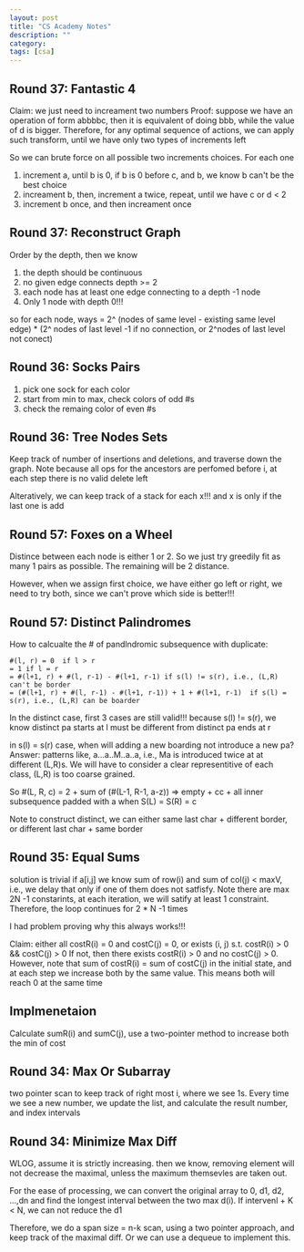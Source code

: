 ```yaml
---
layout: post
title: "CS Academy Notes"
description: ""
category: 
tags: [csa]
---
```

Round 37: Fantastic 4
--------
Claim: we just need to increament two numbers
Proof: suppose we have an operation of form abbbbc, then it is equivalent of doing bbb, while the value of d is bigger. Therefore, for any optimal sequence of actions, we can apply such transform, until we have only two types of increments left

So we can brute force on all possible two increments choices. For each one
1. increment a, until b is 0, if b is 0 before c, and b, we know b can't be the best choice
2. increament b, then, increment a twice, repeat, until we have c or d < 2
3. increment b once, and then increament once

Round 37: Reconstruct Graph
---------
Order by the depth, then we know 
1. the depth should be continuous
2. no given edge connects depth >= 2
3. each node has at least one edge connecting to a depth -1 node
4. Only 1 node with depth 0!!!

so for each node,
ways = 2^ (nodes of same level - existing same level edge)  * (2^ nodes of last level -1 if no connection, or 2^nodes of last level not conect) 


Round 36: Socks Pairs
--------
1. pick one sock for each color
2. start from min to max, check colors of odd #s
3. check the remaing color of even #s

Round 36: Tree Nodes Sets
----------
Keep track of number of insertions and deletions, and traverse down the graph. Note because all ops for the ancestors are perfomed before i, at each step there is no valid delete left

Alteratively, we can keep track of a stack for each x!!! and x is only if the last one is add


Round 57: Foxes on a Wheel
----------
Distince between each node is either 1 or 2. So we just try greedily fit as many 1 pairs as possible. The remaining will be 2 distance.

However, when we assign first choice, we have either go left or right, we need to try both, since we can't prove which side is better!!!

Round 57: Distinct Palindromes
----------
How to calcualte the # of pandlndromic subsequence with duplicate:
```
#(l, r) = 0  if l > r
= 1 if l = r
= #(l+1, r) + #(l, r-1) - #(l+1, r-1) if s(l) != s(r), i.e., (L,R) can't be border
= (#(l+1, r) + #(l, r-1) - #(l+1, r-1)) + 1 + #(l+1, r-1)  if s(l) = s(r), i.e., (L,R) can be boarder
```

In the distinct case, first 3 cases are still valid!!! because s(l) != s(r), we know distinct pa starts at l must be different from distinct pa ends at r

in s(l) = s(r) case, when will adding a new boarding not introduce a new pa?
Answer: patterns like, a...a..M..a..a, i.e., Ma is introduced twice at at different (L,R)s. We will have to consider a clear representitive of each class, (L,R) is too coarse grained.

So #(L, R, c) = 2 + sum of (#(L-1, R-1, a-z)) => empty + cc + all inner subsequence padded with a when S(L) = S(R) = c

Note to construct distinct, we can either same last char + different border, or different last char + same border


Round 35: Equal Sums
---------
solution is trivial if a[i,j] we know sum of row(i) and sum of col(j) < maxV, i.e., we delay that only if one of them does not satfisfy. 
Note there are max 2N -1 constarints, at each iteration, we will satify at least 1 constraint. Therefore, the loop continues for 2 * N -1 times

I had problem proving why this always works!!!

Claim: either all costR(i) = 0 and costC(j) = 0, or exists (i, j) s.t. costR(i) > 0 && costC(j) > 0 
If not, then there exists costR(i) > 0 and no costC(j) > 0. However, note that sum of costR(i) = sum of costC(j) in the initial state, and at each step we increase both by the same value. This means both will reach 0 at the same time

Implmenetaion
----------
Calculate sumR(i) and sumC(j), use a two-pointer method to increase both the min of cost


Round 34: Max Or Subarray
------------
two pointer scan to keep track of right most i, where we see 1s. Every time we see a new number, we update the list, and calculate the result number, and index intervals 

Round 34: Minimize Max Diff
-----------
WLOG, assume it is strictly increasing. then we know, removing element will not decrease the maximal, unless the maximum themsevles are taken out.

For the ease of processing, we can convert the original array to 0, d1, d2, ...,dn and find the longest interval between the two max d(i). If intervenl + K < N, we can not reduce the d1

Therefore, we do a span size = n-k scan, using a two pointer approach, and keep track of the maximal diff. Or we can use a dequeue to implement this.
